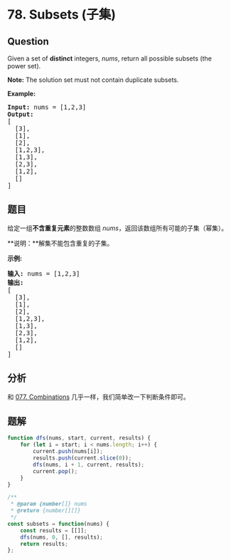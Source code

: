 # 78. Subsets (子集)

## Question

Given a set of **distinct** integers, _nums_, return all possible subsets (the power set).

**Note:** The solution set must not contain duplicate subsets.

**Example:**

<pre><strong>Input:</strong> nums = [1,2,3]
<strong>Output:</strong>
[
  [3],
&nbsp; [1],
&nbsp; [2],
&nbsp; [1,2,3],
&nbsp; [1,3],
&nbsp; [2,3],
&nbsp; [1,2],
&nbsp; []
]</pre>

## 题目

给定一组**不含重复元素**的整数数组 _nums_，返回该数组所有可能的子集（幂集）。

**说明：**解集不能包含重复的子集。

**示例:**

<pre><strong>输入:</strong> nums = [1,2,3]
<strong>输出:</strong>
[
  [3],
&nbsp; [1],
&nbsp; [2],
&nbsp; [1,2,3],
&nbsp; [1,3],
&nbsp; [2,3],
&nbsp; [1,2],
&nbsp; []
]</pre>

## 分析

和 [077. Combinations](./077.%20Combinations.md) 几乎一样，我们简单改一下判断条件即可。

## 题解

```javascript
function dfs(nums, start, current, results) {
    for (let i = start; i < nums.length; i++) {
        current.push(nums[i]);
        results.push(current.slice(0));
        dfs(nums, i + 1, current, results);
        current.pop();
    }
}

/**
 * @param {number[]} nums
 * @return {number[][]}
 */
const subsets = function(nums) {
    const results = [[]];
    dfs(nums, 0, [], results);
    return results;
};
```
